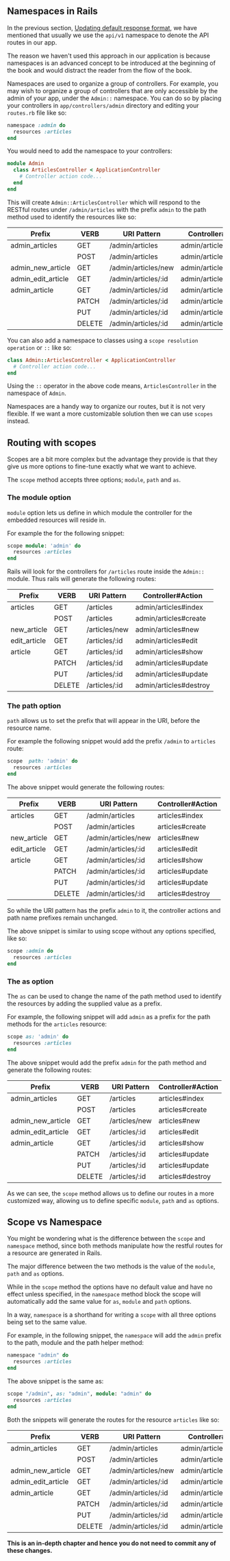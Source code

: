 ## Namespaces in Rails

In the previous section,
[Updating default response format](/learn-rubyonrails/use-jbuilder-to-render-json#updating-default-response-format),
we have mentioned that usually we use the `api/v1` namespace to denote the API
routes in our app.

The reason we haven't used this approach in our application is because
namespaces is an advanced concept to be introduced at the beginning of the book
and would distract the reader from the flow of the book.

Namespaces are used to organize a group of controllers. For example, you may
wish to organize a group of controllers that are only accessible by the admin of
your app, under the `Admin::` namespace. You can do so by placing your
controllers in `app/controllers/admin` directory and editing your `routes.rb`
file like so:

```ruby
namespace :admin do
  resources :articles
end
```

You would need to add the namespace to your controllers:

```ruby
module Admin
  class ArticlesController < ApplicationController
    # Controller action code...
  end
end
```

This will create `Admin::ArticlesController` which will respond to the RESTful
routes under `/admin/articles` with the prefix `admin` to the path method used
to identify the resources like so:

| Prefix             | VERB   | URI Pattern         | Controller#Action      |
| ------------------ | ------ | ------------------- | ---------------------- |
| admin_articles     | GET    | /admin/articles     | admin/articles#index   |
|                    | POST   | /admin/articles     | admin/articles#create  |
| admin_new_article  | GET    | /admin/articles/new | admin/articles#new     |
| admin_edit_article | GET    | /admin/articles/:id | admin/articles#edit    |
| admin_article      | GET    | /admin/articles/:id | admin/articles#show    |
|                    | PATCH  | /admin/articles/:id | admin/articles#update  |
|                    | PUT    | /admin/articles/:id | admin/articles#update  |
|                    | DELETE | /admin/articles/:id | admin/articles#destroy |

You can also add a namespace to classes using a `scope resolution operation` or
`::` like so:

```ruby
class Admin::ArticlesController < ApplicationController
  # Controller action code...
end
```

Using the `::` operator in the above code means, `ArticlesController` in the
namespace of `Admin`.

Namespaces are a handy way to organize our routes, but it is not very flexible.
If we want a more customizable solution then we can use `scopes` instead.

## Routing with scopes

Scopes are a bit more complex but the advantage they provide is that they give
us more options to fine-tune exactly what we want to achieve.

The `scope` method accepts three options; `module`, `path` and `as`.

### The module option

`module` option lets us define in which module the controller for the embedded
resources will reside in.

For example the for the following snippet:

```ruby
scope module: 'admin' do
  resources :articles
end
```

Rails will look for the controllers for `/articles` route inside the `Admin::`
module. Thus rails will generate the following routes:

| Prefix       | VERB   | URI Pattern   | Controller#Action      |
| ------------ | ------ | ------------- | ---------------------- |
| articles     | GET    | /articles     | admin/articles#index   |
|              | POST   | /articles     | admin/articles#create  |
| new_article  | GET    | /articles/new | admin/articles#new     |
| edit_article | GET    | /articles/:id | admin/articles#edit    |
| article      | GET    | /articles/:id | admin/articles#show    |
|              | PATCH  | /articles/:id | admin/articles#update  |
|              | PUT    | /articles/:id | admin/articles#update  |
|              | DELETE | /articles/:id | admin/articles#destroy |

### The path option

`path` allows us to set the prefix that will appear in the URI, before the
resource name.

For example the following snippet would add the prefix `/admin` to `articles`
route:

```ruby
scope  path: 'admin' do
  resources :articles
end
```

The above snippet would generate the following routes:

| Prefix       | VERB   | URI Pattern         | Controller#Action |
| ------------ | ------ | ------------------- | ----------------- |
| articles     | GET    | /admin/articles     | articles#index    |
|              | POST   | /admin/articles     | articles#create   |
| new_article  | GET    | /admin/articles/new | articles#new      |
| edit_article | GET    | /admin/articles/:id | articles#edit     |
| article      | GET    | /admin/articles/:id | articles#show     |
|              | PATCH  | /admin/articles/:id | articles#update   |
|              | PUT    | /admin/articles/:id | articles#update   |
|              | DELETE | /admin/articles/:id | articles#destroy  |

So while the URI pattern has the prefix `admin` to it, the controller actions
and path name prefixes remain unchanged.

The above snippet is similar to using scope without any options specified, like
so:

```ruby
scope :admin do
  resources :articles
end
```

### The as option

The `as` can be used to change the name of the path method used to identify the
resources by adding the supplied value as a prefix.

For example, the following snippet will add `admin` as a prefix for the path
methods for the `articles` resource:

```ruby
scope as: 'admin' do
  resources :articles
end
```

The above snippet would add the prefix `admin` for the path method and generate
the following routes:

| Prefix             | VERB   | URI Pattern   | Controller#Action |
| ------------------ | ------ | ------------- | ----------------- |
| admin_articles     | GET    | /articles     | articles#index    |
|                    | POST   | /articles     | articles#create   |
| admin_new_article  | GET    | /articles/new | articles#new      |
| admin_edit_article | GET    | /articles/:id | articles#edit     |
| admin_article      | GET    | /articles/:id | articles#show     |
|                    | PATCH  | /articles/:id | articles#update   |
|                    | PUT    | /articles/:id | articles#update   |
|                    | DELETE | /articles/:id | articles#destroy  |

As we can see, the `scope` method allows us to define our routes in a more
customized way, allowing us to define specific `module`, `path` and `as`
options.

## Scope vs Namespace

You might be wondering what is the difference between the `scope` and
`namespace` method, since both methods manipulate how the restful routes for a
resource are generated in Rails.

The major difference between the two methods is the value of the `module`,
`path` and `as` options.

While in the `scope` method the options have no default value and have no effect
unless specified, in the `namespace` method block the scope will automatically
add the same value for `as`, `module` and `path` options.

In a way, `namespace` is a shorthand for writing a `scope` with all three
options being set to the same value.

For example, in the following snippet, the `namespace` will add the `admin`
prefix to the path, module and the path helper method:

```ruby
namespace "admin" do
  resources :articles
end
```

The above snippet is the same as:

```ruby
scope "/admin", as: "admin", module: "admin" do
  resources :articles
end
```

Both the snippets will generate the routes for the resource `articles` like so:

| Prefix             | VERB   | URI Pattern         | Controller#Action      |
| ------------------ | ------ | ------------------- | ---------------------- |
| admin_articles     | GET    | /admin/articles     | admin/articles#index   |
|                    | POST   | /admin/articles     | admin/articles#create  |
| admin_new_article  | GET    | /admin/articles/new | admin/articles#new     |
| admin_edit_article | GET    | /admin/articles/:id | admin/articles#edit    |
| admin_article      | GET    | /admin/articles/:id | admin/articles#show    |
|                    | PATCH  | /admin/articles/:id | admin/articles#update  |
|                    | PUT    | /admin/articles/:id | admin/articles#update  |
|                    | DELETE | /admin/articles/:id | admin/articles#destroy |

**This is an in-depth chapter and hence you do not need to commit any of these
changes.**
